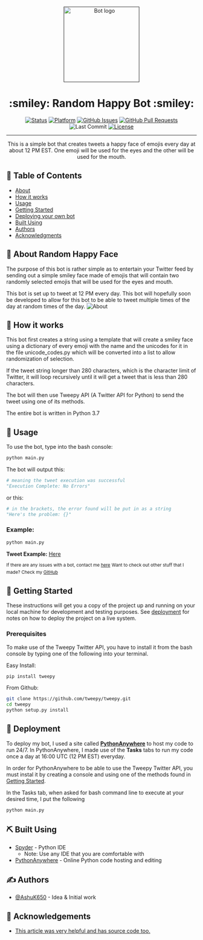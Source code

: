 <p align="center">
  <a href="" rel="noopener">
 <img width=200px height=200px src="https://image.flaticon.com/icons/png/512/8/8800.png" alt="Bot logo"></a>
</p>

<h1 align="center">:smiley: Random Happy Bot :smiley:</h1>

<div align="center">

  [![Status](https://img.shields.io/badge/status-active-success.svg)]()
  [![Platform](https://img.shields.io/badge/platform-twitter-1DA1F2.svg)](https://www.twitter.com/RandomHappyBot)
  [![GitHub Issues](https://img.shields.io/github/issues/AshuK650/Random_Happy_Face.svg)](https://github.com/kylelobo/The-Documentation-Compendium/issues)
  [![GitHub Pull Requests](https://img.shields.io/github/issues-pr/AshuK650/Random_Happy_Face.svg)](https://github.com/kylelobo/The-Documentation-Compendium/pulls)
 ![Last Commit](https://img.shields.io/github/last-commit/AshuK650/Random_Happy_Face.svg)
  [![License](https://img.shields.io/badge/license-MIT-blue.svg)](/LICENSE)

</div>

---

<p align="center"> This is a simple bot that creates tweets a happy face of emojis every day at about 12 PM EST. One emoji will be used for the eyes and the other will be used for the mouth. 
    <br> 
</p>

## 📝 Table of Contents
+ [About](#about)
+ [How it works](#working)
+ [Usage](#usage)
+ [Getting Started](#getting_started)
+ [Deploying your own bot](#deployment)
+ [Built Using](#built_using)
+ [Authors](#authors)
+ [Acknowledgments](#acknowledgement)

## 🧐 About Random Happy Face<a name = "About"></a>
The purpose of this bot is rather simple as to entertain your Twitter feed by sending out a simple smiley face made of emojis that will contain two randomly selected emojis that will be used for the eyes and mouth. 

This bot is set up to tweet at 12 PM every day. This bot will hopefully soon be developed to allow for this bot to be able to tweet multiple times of the day at random times of the day. 
![About](https://i.gifer.com/B4IU.gif)

## 💭 How it works<a name = "working"></a>

This bot first creates a string using a template that will create a smiley face using a dictionary of every emoji with the name and the unicodes for it in the file unicode_codes.py which will be converted into a list to allow randomization of selection. 

If the tweet string longer than 280 characters, which is the character limit of Twitter, it will loop recursively until it will get a tweet that is less than 280 characters. 

The bot will then use Tweepy API (A Twitter API for Python) to send the tweet using one of its methods. 

The entire bot is written in Python 3.7

## 🎈 Usage <a name = "usage"></a>

To use the bot, type into the bash console:
```bash
python main.py 
```

The bot will output this: 
```python
# meaning the tweet execution was successful 
"Execution Complete: No Errors"  
```
or this: 
```python 
# in the brackets, the error found will be put in as a string 
"Here's the problem: {}"
```

### Example:
``` bash
python main.py 
```
**Tweet Example:**
[Here](https://twitter.com/RandomHappyBot/status/1140366150645235712)

<sup>If there are any issues with a bot, contact me [here](https://twitter.com/AshuKher)</sup>
<sup>Want to check out other stuff that I made? Check my [GitHub](https://github.com/AshuK650)</sup>

## 🏁 Getting Started <a name = "getting_started"></a>
These instructions will get you a copy of the project up and running on your local machine for development and testing purposes. See [deployment](#deployment) for notes on how to deploy the project on a live system.

### Prerequisites

To make use of the Tweepy Twitter API, you have to install it from the bash console by typing one of the following into your terminal.

Easy Install: 
```bash
pip install tweepy 
```

From Github: 
```bash 
git clone https://github.com/tweepy/tweepy.git
cd tweepy 
python setup.py install 
```

## 🚀 Deployment <a name = "deployment"></a>
To deploy my bot, I used a site called [**PythonAnywhere**](https://pythonanywhere.com) to host my code to run 24/7. In PythonAnywhere, I made use of the **Tasks** tabs to run my code once a day at 16:00 UTC (12 PM EST) everyday. 

In order for PythonAnywhere to be able to use the Tweepy Twitter API, you must instal it by creating a console and using one of the methods found in [Getting Started](#getting_started).

In the Tasks tab, when asked for bash command line to execute at your desired time, I put the following 
``` bash
python main.py
```


## ⛏️ Built Using <a name = "built_using"></a>
+ [Spyder](https://www.spyder-ide.org/) - Python IDE 
	+ Note: Use any IDE that you are comfortable with
+ [PythonAnywhere](https://www.pythonanywhere.com/) - Online Python code hosting and editing 

## ✍️ Authors <a name = "authors"></a>
+ [@AshuK650](https://github.com/AshuK650) - Idea & Initial work

## 🎉 Acknowledgements <a name = "acknowledgement"></a>
+ [This article was very helpful and has source code too.](https://dev.to/emcain/how-to-set-up-a-twitter-bot-with-python-and-heroku-1n39)
